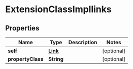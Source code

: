 

# ExtensionClassImpllinks


## Properties

Name | Type | Description | Notes
------------ | ------------- | ------------- | -------------
**self** | [**Link**](Link.md) |  |  [optional]
**propertyClass** | **String** |  |  [optional]



